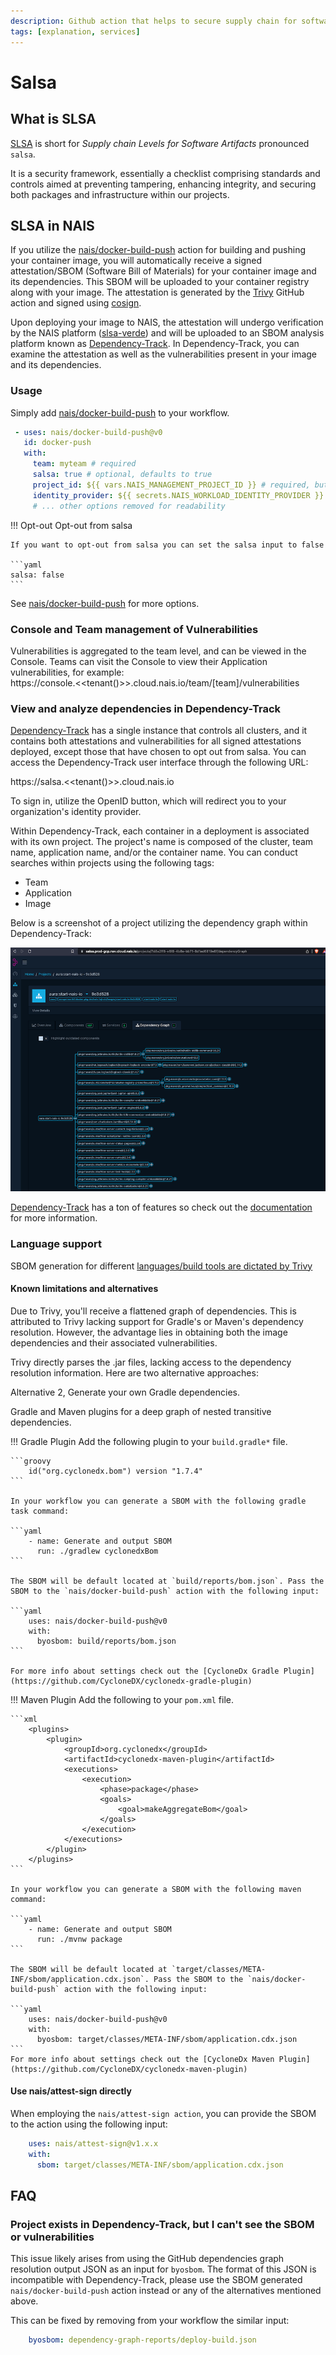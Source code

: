 ```yaml
---
description: Github action that helps to secure supply chain for software artifacts.
tags: [explanation, services]
---
```


# Salsa

## What is SLSA

[SLSA](https://slsa.dev/) is short for _Supply chain Levels for Software Artifacts_ pronounced `salsa`.

It is a security framework, essentially a checklist comprising standards and controls aimed at preventing tampering,
enhancing integrity, and securing both packages and infrastructure within our projects.

## SLSA in NAIS

If you utilize the [nais/docker-build-push](https://github.com/nais/docker-build-push) action for building and pushing
your container image, you will automatically
receive a signed attestation/SBOM (Software Bill of Materials) for your container image and its dependencies. This SBOM
will be uploaded to your container registry along with your image. The attestation is generated by
the [Trivy](https://github.com/aquasecurity/trivy-action) GitHub
action and signed using [cosign](https://github.com/sigstore/cosign).

Upon deploying your image to NAIS, the attestation will undergo verification by the NAIS
platform ([slsa-verde](https://github.com/nais/slsa-verde)) and will be
uploaded to an SBOM analysis platform known as [Dependency-Track](https://dependencytrack.org/). In Dependency-Track,
you can examine the attestation as
well as the vulnerabilities present in your image and its dependencies.

### Usage

Simply add [nais/docker-build-push](https://github.com/nais/docker-build-push) to your workflow.

```yaml
 - uses: nais/docker-build-push@v0
   id: docker-push
   with:
     team: myteam # required
     salsa: true # optional, defaults to true
     project_id: ${{ vars.NAIS_MANAGEMENT_PROJECT_ID }} # required, but is defined as an organization variable
     identity_provider: ${{ secrets.NAIS_WORKLOAD_IDENTITY_PROVIDER }} # required, but is defined as an organization secret
     # ... other options removed for readability

```

!!! Opt-out
    Opt-out from salsa

    If you want to opt-out from salsa you can set the salsa input to false

    ```yaml
    salsa: false
    ```

See [nais/docker-build-push](https://github.com/nais/docker-build-push) for more options.

### Console and Team management of Vulnerabilities

Vulnerabilities is aggregated to the team level, and can be viewed in the Console.
Teams can visit the Console to view their Application vulnerabilities, for example:  
https://console.<<tenant()>>.cloud.nais.io/team/[team]/vulnerabilities

### View and analyze dependencies in Dependency-Track

[Dependency-Track](https://dependencytrack.org/) has a single instance that controls all clusters, and it contains both
attestations and vulnerabilities for all signed attestations deployed, except those that have chosen to opt out
from salsa. You can access the Dependency-Track user interface through the following URL:

https://salsa.<<tenant()>>.cloud.nais.io

To sign in, utilize the OpenID button, which will redirect you to your organization's identity provider.

Within Dependency-Track, each container in a deployment is associated with its own project. 
The project's name is composed of the cluster, team name, application name, and/or the container name. 
You can conduct searches within projects using the following tags:

* Team
* Application
* Image

Below is a screenshot of a project utilizing the dependency graph within Dependency-Track:

![Dependency Graph](../assets/salsa-graph.png)

[Dependency-Track](https://dependencytrack.org/) has a ton of features so check out
the [documentation](https://docs.dependencytrack.org/) for more information.

### Language support

SBOM generation for
different [languages/build tools are dictated by Trivy](https://aquasecurity.github.io/trivy/v0.40/docs/scanner/vulnerability/language/)

#### Known limitations and alternatives

Due to Trivy, you'll receive a flattened graph of dependencies. 
This is attributed to Trivy lacking support for Gradle's or Maven's dependency resolution. 
However, the advantage lies in obtaining both the image dependencies and their associated vulnerabilities.

Trivy directly parses the .jar files, lacking access to the dependency resolution information. Here are two alternative approaches:

Alternative 2, Generate your own Gradle dependencies.

Gradle and Maven plugins for a deep graph of nested transitive dependencies.

!!! Gradle Plugin
    Add the following plugin to your `build.gradle*` file.

    ```groovy
        id("org.cyclonedx.bom") version "1.7.4"
    ```

    In your workflow you can generate a SBOM with the following gradle task command:

    ```yaml
        - name: Generate and output SBOM
          run: ./gradlew cyclonedxBom
    ```

    The SBOM will be default located at `build/reports/bom.json`. Pass the SBOM to the `nais/docker-build-push` action with the following input:

    ```yaml
        uses: nais/docker-build-push@v0
        with:
          byosbom: build/reports/bom.json
    ```
  
    For more info about settings check out the [CycloneDx Gradle Plugin](https://github.com/CycloneDX/cyclonedx-gradle-plugin)

!!! Maven Plugin
    Add the following to your `pom.xml` file.

    ```xml
        <plugins>
            <plugin>
                <groupId>org.cyclonedx</groupId>
                <artifactId>cyclonedx-maven-plugin</artifactId>
                <executions>
                    <execution>
                        <phase>package</phase>
                        <goals>
                            <goal>makeAggregateBom</goal>
                        </goals>
                    </execution>
                </executions>
            </plugin>
        </plugins>
    ```

    In your workflow you can generate a SBOM with the following maven command:

    ```yaml
        - name: Generate and output SBOM
          run: ./mvnw package
    ```

    The SBOM will be default located at `target/classes/META-INF/sbom/application.cdx.json`. Pass the SBOM to the `nais/docker-build-push` action with the following input:

    ```yaml
        uses: nais/docker-build-push@v0
        with:
          byosbom: target/classes/META-INF/sbom/application.cdx.json
    ```
    For more info about settings check out the [CycloneDx Maven Plugin](https://github.com/CycloneDX/cyclonedx-maven-plugin)

#### Use nais/attest-sign directly

When employing the `nais/attest-sign action`, you can provide the SBOM to the action using the following input:

```yaml
    uses: nais/attest-sign@v1.x.x
    with:
      sbom: target/classes/META-INF/sbom/application.cdx.json
```

## FAQ

### Project exists in Dependency-Track, but I can't see the SBOM or vulnerabilities
This issue likely arises from using the GitHub dependencies graph resolution output JSON as an input for `byosbom`. 
The format of this JSON is incompatible with Dependency-Track, please use the SBOM generated `nais/docker-build-push` action instead or
any of the alternatives mentioned above.

This can be fixed by removing from your workflow the similar input:

```yaml
    byosbom: dependency-graph-reports/deploy-build.json
```
